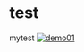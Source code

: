 # test
mytest
[](https://zj-noob.github.io/test/demo01/index.html)
[![demo01](http://i2.hdslb.com/bfs/face/565786105f4021d09cda51f7fdeb4c8389be24ba.jpg)](https://zj-noob.github.io/test/demo01/index.html)

